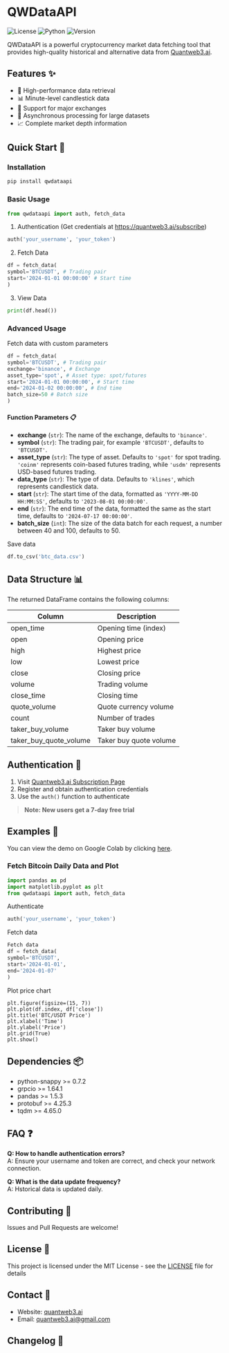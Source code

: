 # QWDataAPI

![License](https://img.shields.io/badge/license-MIT-blue.svg)
![Python](https://img.shields.io/badge/python-3.8%2B-blue)
![Version](https://img.shields.io/badge/version-1.0.7-green)

QWDataAPI is a powerful cryptocurrency market data fetching tool that provides high-quality historical and alternative data from [Quantweb3.ai](https://quantweb3.ai/).

## Features ✨

- 🚀 High-performance data retrieval
- 📊 Minute-level candlestick data
- 💫 Support for major exchanges
- 🔄 Asynchronous processing for large datasets
- 📈 Complete market depth information

## Quick Start 🚀

### Installation
``` bash
pip install qwdataapi
```

### Basic Usage
``` python
from qwdataapi import auth, fetch_data
```
1. Authentication (Get credentials at https://quantweb3.ai/subscribe)
``` python
auth('your_username', 'your_token')
```
2. Fetch Data
``` python
df = fetch_data(
symbol='BTCUSDT', # Trading pair
start='2024-01-01 00:00:00' # Start time
)
```
3. View Data
``` python
print(df.head())
```

### Advanced Usage
Fetch data with custom parameters
``` python 
df = fetch_data(
symbol='BTCUSDT', # Trading pair
exchange='binance', # Exchange
asset_type='spot', # Asset type: spot/futures
start='2024-01-01 00:00:00', # Start time
end='2024-01-02 00:00:00', # End time
batch_size=50 # Batch size
)
```
#### Function Parameters 📋

- **exchange** (`str`): The name of the exchange, defaults to `'binance'`.
- **symbol** (`str`): The trading pair, for example `'BTCUSDT'`, defaults to `'BTCUSDT'`.
- **asset_type** (`str`): The type of asset. Defaults to `'spot'` for spot trading. `'coinm'` represents coin-based futures trading, while `'usdm'` represents USD-based futures trading.
- **data_type** (`str`): The type of data. Defaults to `'klines'`, which represents candlestick data.
- **start** (`str`): The start time of the data, formatted as `'YYYY-MM-DD HH:MM:SS'`, defaults to `'2023-08-01 00:00:00'`.
- **end** (`str`): The end time of the data, formatted the same as the start time, defaults to `'2024-07-17 00:00:00'`.
- **batch_size** (`int`): The size of the data batch for each request, a number between 40 and 100, defaults to 50.


Save data
``` python
df.to_csv('btc_data.csv')
```


## Data Structure 📊

The returned DataFrame contains the following columns:

| Column | Description |
|--------|-------------|
| open_time | Opening time (index) |
| open | Opening price |
| high | Highest price |
| low | Lowest price |
| close | Closing price |
| volume | Trading volume |
| close_time | Closing time |
| quote_volume | Quote currency volume |
| count | Number of trades |
| taker_buy_volume | Taker buy volume |
| taker_buy_quote_volume | Taker buy quote volume |

## Authentication 🔑

1. Visit [Quantweb3.ai Subscription Page](https://quantweb3.ai/subscribe)
2. Register and obtain authentication credentials
3. Use the `auth()` function to authenticate

> **Note: New users get a 7-day free trial**

## Examples 📝
You can view the demo on Google Colab by clicking [here](https://colab.research.google.com/drive/1GiC43LmyWGk3S2xCmvLlGzW_1GrMgGyD?usp=sharing).

### Fetch Bitcoin Daily Data and Plot
``` python
import pandas as pd
import matplotlib.pyplot as plt
from qwdataapi import auth, fetch_data
```

Authenticate
``` python 
auth('your_username', 'your_token')
```

Fetch data
``` python 
Fetch data
df = fetch_data(
symbol='BTCUSDT',
start='2024-01-01',
end='2024-01-07'
)
```

Plot price chart
```
plt.figure(figsize=(15, 7))
plt.plot(df.index, df['close'])
plt.title('BTC/USDT Price')
plt.xlabel('Time')
plt.ylabel('Price')
plt.grid(True)
plt.show()
```

## Dependencies 📦

- python-snappy >= 0.7.2
- grpcio >= 1.64.1
- pandas >= 1.5.3
- protobuf >= 4.25.3
- tqdm >= 4.65.0

## FAQ ❓
**Q: How to handle authentication errors?**  
A: Ensure your username and token are correct, and check your network connection.

**Q: What is the data update frequency?**  
A: Hstorical data is updated daily.

## Contributing 🤝

Issues and Pull Requests are welcome!

## License 📄

This project is licensed under the MIT License - see the [LICENSE](LICENSE) file for details

## Contact 📧

- Website: [quantweb3.ai](https://quantweb3.ai)
- Email: quantweb3.ai@gmail.com

## Changelog 📝